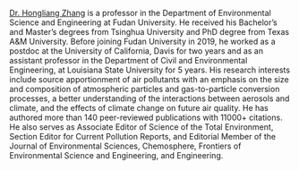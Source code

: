 [Dr. Hongliang Zhang](https://environment.fudan.edu.cn/5b/8e/c26241a351118/page.htm) is a professor in the Department of Environmental Science and Engineering at Fudan University. He received his Bachelor’s and Master’s degrees from Tsinghua University and PhD degree from Texas A&M University. Before joining Fudan University in 2019, he worked as a postdoc at the University of California, Davis for two years and as an assistant professor in the Department of Civil and Environmental Engineering, at Louisiana State University for 5 years. His research interests include source apportionment of air pollutants with an emphasis on the size and composition of atmospheric particles and gas-to-particle conversion processes, a better understanding of the interactions between aerosols and climate, and the effects of climate change on future air quality. He has authored more than 140 peer-reviewed publications with 11000+ citations. He also serves as Associate Editor of Science of the Total Environment, Section Editor for Current Pollution Reports, and Editorial Member of the Journal of Environmental Sciences, Chemosphere, Frontiers of Environmental Science and Engineering, and Engineering.
